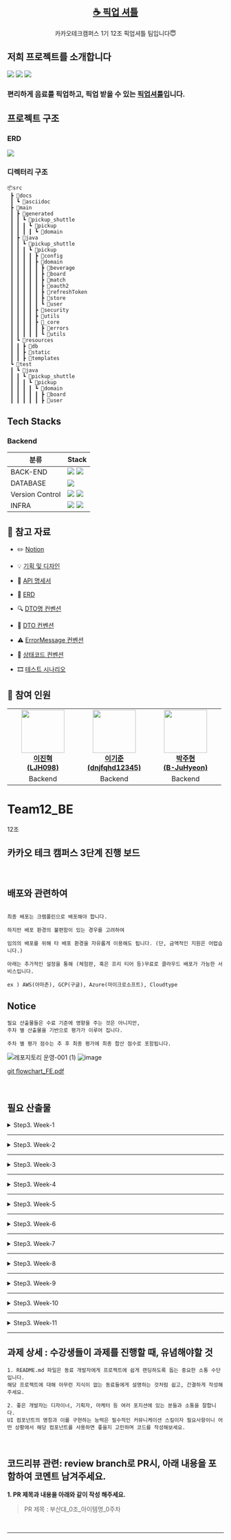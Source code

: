 <p align="center">
  <h2 align="center"><a href="https://k0d01653e1a11a.user-app.krampoline.com/">☕ 픽업 셔틀</a></h2>
  <p align="center">카카오테크캠퍼스 1기 12조 픽업셔틀 팀입니다😇 </p>
</p>

## 저희 프로젝트를 소개합니다
<img src = "https://github.com/Step3-kakao-tech-campus/Team12_BE/assets/114290599/6999fc27-4d12-436c-8564-7e6693aa7528">

<img src = "https://github.com/Step3-kakao-tech-campus/Team12_BE/assets/114290599/1ff68c37-814b-43a8-91da-bc4cb87c6d0e">

<img src="https://github.com/Step3-kakao-tech-campus/Team12_BE/assets/114290599/8f494e42-601a-484c-b548-0fda714bc7be"/>

### 편리하게 음료를 픽업하고, 픽업 받을 수 있는 [픽업셔틀](https://www.notion.so/106c1c4b0e4b41f5a0f8e543b9190129?pvs=25)입니다. ###

## 프로젝트 구조
### ERD
<img src="https://github.com/Step3-kakao-tech-campus/Team12_BE/assets/114290599/b0ae89f6-545f-4796-94df-b29556a928b0">

### 디렉터리 구조

```
📦src
 ┣ 📂docs
 ┃ ┗ 📂asciidoc
 ┣ 📂main
 ┃ ┣ 📂generated
 ┃ ┃ ┗ 📂pickup_shuttle
 ┃ ┃ ┃ ┗ 📂pickup
 ┃ ┃ ┃ ┃ ┗ 📂domain
 ┃ ┣ 📂java
 ┃ ┃ ┗ 📂pickup_shuttle
 ┃ ┃ ┃ ┗ 📂pickup
 ┃ ┃ ┃ ┃ ┣ 📂config
 ┃ ┃ ┃ ┃ ┣ 📂domain
 ┃ ┃ ┃ ┃ ┃ ┣ 📂beverage
 ┃ ┃ ┃ ┃ ┃ ┣ 📂board
 ┃ ┃ ┃ ┃ ┃ ┣ 📂match
 ┃ ┃ ┃ ┃ ┃ ┣ 📂oauth2
 ┃ ┃ ┃ ┃ ┃ ┣ 📂refreshToken
 ┃ ┃ ┃ ┃ ┃ ┣ 📂store
 ┃ ┃ ┃ ┃ ┃ ┗ 📂user
 ┃ ┃ ┃ ┃ ┣ 📂security
 ┃ ┃ ┃ ┃ ┣ 📂utils
 ┃ ┃ ┃ ┃ ┣ 📂_core
 ┃ ┃ ┃ ┃ ┃ ┣ 📂errors
 ┃ ┃ ┃ ┃ ┃ ┗ 📂utils
 ┃ ┗ 📂resources
 ┃ ┃ ┣ 📂db
 ┃ ┃ ┣ 📂static
 ┃ ┃ ┣ 📂templates
 ┗ 📂test
 ┃ ┗ 📂java
 ┃ ┃ ┗ 📂pickup_shuttle
 ┃ ┃ ┃ ┗ 📂pickup
 ┃ ┃ ┃ ┃ ┗ 📂domain
 ┃ ┃ ┃ ┃ ┃ ┣ 📂board
 ┃ ┃ ┃ ┃ ┃ ┣ 📂user
```
## Tech Stacks

### Backend

| 분류      | Stack                   |
|-----------|-------------------------|
| BACK-END | <img src="https://img.shields.io/badge/JAVA-007396?style=forthebage"/> <img src="https://img.shields.io/badge/Spring Boot-6DB33F?style=forthebage&logo=springboot&logoColor=white"/> |
| DATABASE | <img src="https://img.shields.io/badge/MySQL-4479A1?style=forthebadge&logo=MySQL&logoColor=white"/>                                                         
|Version Control|<img src = "https://img.shields.io/badge/git-%23F05033.svg?style=forthebage&logo=git&logoColor=white"> <img src ="https://img.shields.io/badge/github-%23121011.svg?style=forthebage&logo=github&logoColor=white">
| INFRA    | <img src="https://img.shields.io/badge/AWS S3-569A31?style=forthebadge&logo=amazons3&logoColor=white"/> <img src="https://img.shields.io/badge/Krampoline-F7DF1E?style=forthebadge&logo=kakao&logoColor=white">


## 📒 참고 자료

- ✏️ [Notion](https://www.notion.so/795e1d561316494f8a156b89ebbd386b?v=9cbace0e7f0d4c0aaac74fc0e76dd238&pvs=4)

- 💡 [기획 및 디자인](https://www.figma.com/file/UHfny7FM7ZtXo0cTsBcuKY/12%EC%A1%B0?type=design&node-id=376-1660&mode=design)

- 📜 [API 명세서](https://www.notion.so/API-0e2e4398bd8a4bc5914b42cd4b7141b8?pvs=25)

- 📁 [ERD](https://www.erdcloud.com/d/p3PSvuW4mboit2zdD)

- 🔍‍️ [DTO명 컨벤션](https://www.notion.so/DTO-50ba69bbeaae4f358111e9fc15b37f72?pvs=25)

- 📌‍️ [DTO 컨벤션](https://www.notion.so/DTO-5d7f2572d8994e8d91394e6fa985cdb2?pvs=25)

- ⚠️ [ErrorMessage 컨벤션](https://www.notion.so/61985a4e48834069b386b26513297960?pvs=25)

- 🚨 [상태코드 컨벤션](https://www.notion.so/1fd98ba5856c401ea20ccaba42dec05c?pvs=25)

- 🎞️‍️ [테스트 시나리오](https://www.notion.so/106c1c4b0e4b41f5a0f8e543b9190129?pvs=25)

## 🙋 참여 인원

<table>
    <tr align="center">
        <td style="min-width: 150px;">
            <a href="https://github.com/LJH098">
              <img src="https://github.com/LJH098.png" width="100">
              <br />
              <b>이진혁 </br>(LJH098)</b>
            </a> 
        </td>
        <td style="min-width: 150px;">
            <a href="https://github.com/dnjfqhd12345">
              <img src="https://github.com/dnjfqhd12345.png" width="100">
              <br />
              <b>이기준</br> (dnjfqhd12345)</b>
            </a>
        </td>
        <td style="min-width: 150px;">
            <a href="https://github.com/B-JuHyeon">
              <img src="https://github.com/B-JuHyeon.png" width="100">
              <br />
              <b>박주현 </br>(B-JuHyeon)</b>
            </a>
        </td>
    </tr>
    <tr align="center">
        </td>
                <td>
            Backend
        </td>
                <td>
            Backend
        </td>   <td>
            Backend
        </td>
    </tr>
</table>



# Team12_BE
12조
## 카카오 테크 캠퍼스 3단계 진행 보드

</br>

## 배포와 관련하여

```

최종 배포는 크램폴린으로 배포해야 합니다.

하지만 배포 환경의 불편함이 있는 경우를 고려하여 

임의의 배포를 위해 타 배포 환경을 자유롭게 이용해도 됩니다. (단, 금액적인 지원은 어렵습니다.)

아래는 추가적인 설정을 통해 (체험판, 혹은 프리 티어 등)무료로 클라우드 배포가 가능한 서비스입니다.

ex ) AWS(아마존), GCP(구글), Azure(마이크로소프트), Cloudtype 

```
## Notice

```
필요 산출물들은 수료 기준에 영향을 주는 것은 아니지만, 
주차 별 산출물을 기반으로 평가가 이루어 집니다.

주차 별 평가 점수는 추 후 최종 평가에 최종 합산 점수로 포함됩니다.
```

![레포지토리 운영-001 (1)](https://github.com/Step3-kakao-tech-campus/practice/assets/138656575/acb0dccd-0441-4200-999a-981865535d5f)
![image](https://github.com/Step3-kakao-tech-campus/practice/assets/138656575/b42cbc06-c5e7-4806-8477-63dfa8e807a0)

[git flowchart_FE.pdf](https://github.com/Step3-kakao-tech-campus/practice/files/12521045/git.flowchart_FE.pdf)


</br>

## 필요 산출물
<details>
<summary>Step3. Week-1</summary>
<div>
    
✅**1주차**
    
```
    - 5 Whys
    - 마켓 리서치
    - 페르소나 & 저니맵
    - 와이어 프레임
    - 칸반보드
```
    
</div>
</details>

---

<details>
<summary>Step3. Week-2</summary>
<div>
    
✅**2주차**
    
```
    - ERD 설계서
    
    - API 명세서
```
    
</div>
</details>

---

<details>
<summary>Step3. Week-3</summary>
<div>
    
✅**3주차**
    
```
    - 최종 기획안
```
    
</div>
</details>

---

<details>
<summary>Step3. Week-4</summary>
<div>
    
✅**4주차**
    
```
    - 4주차 github
    
    - 4주차 노션
```
    
</div>
</details>

---
<details>
<summary>Step3. Week-5</summary>
<div>
    
✅**5주차**
    
```
    - 5주차 github
    
    - 5주차 노션
```
    
</div>
</details>

---

<details>
<summary>Step3. Week-6</summary>
<div>
    
✅**6주차**
    
```
    - 6주차 github
    
    - 중간발표자료
    
    - 피어리뷰시트
```
    
</div>
</details>

---

<details>
<summary>Step3. Week-7</summary>
<div>
    
✅**7주차**
    
```
    - 7주차 github
    
    - 7주차 노션
```
    
</div>
</details>

---

<details>
<summary>Step3. Week-8</summary>
<div>
    
✅**8주차**
    
```
    - 중간고사
    
```
    
</div>
</details>

---

<details>
<summary>Step3. Week-9</summary>
<div>
    
✅**9주차**
    
```
    - 9주차 github
    
    - 9주차 노션
```
    
</div>
</details>

---

<details>
<summary>Step3. Week-10</summary>
<div>
    
✅**10주차**
    
```
    - 10주차 github
    
    - 테스트 시나리오 명세서
    
    - 테스트 결과 보고서
```
    
</div>
</details>

---

<details>
<summary>Step3. Week-11</summary>
<div>
    
✅**11주차**
    
```
    - 최종 기획안
    
    - 배포 인스턴스 링크
```
    
</div>
</details>

---

## **과제 상세 : 수강생들이 과제를 진행할 때, 유념해야할 것**

```
1. README.md 파일은 동료 개발자에게 프로젝트에 쉽게 랜딩하도록 돕는 중요한 소통 수단입니다.
해당 프로젝트에 대해 아무런 지식이 없는 동료들에게 설명하는 것처럼 쉽고, 간결하게 작성해주세요.

2. 좋은 개발자는 디자이너, 기획자, 마케터 등 여러 포지션에 있는 분들과 소통을 잘합니다.
UI 컴포넌트의 명칭과 이를 구현하는 능력은 필수적인 커뮤니케이션 스킬이자 필요사항이니 어떤 상황에서 해당 컴포넌트를 사용하면 좋을지 고민하며 코드를 작성해보세요.

```

</br>

## **코드리뷰 관련: review branch로 PR시, 아래 내용을 포함하여 코멘트 남겨주세요.**

**1. PR 제목과 내용을 아래와 같이 작성 해주세요.**

> PR 제목 : 부산대_0조_아이템명_0주차
> 

</br>

</div>

---

